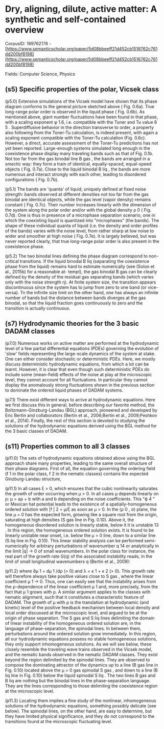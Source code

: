 # Dry, aligning, dilute, active matter: A synthetic and self-contained overview

CorpusID: 189762178 - [https://www.semanticscholar.org/paper/5d08bbeeff21d452cb1516762c761dd200bf8198](https://www.semanticscholar.org/paper/5d08bbeeff21d452cb1516762c761dd200bf8198)

Fields: Computer Science, Physics

## (s5) Specific properties of the polar, Vicsek class
(p5.0) Extensive simulations of the Vicsek model have shown that its phase diagram conforms to the general picture sketched above ( Fig. 0.6a). True long-range polar order is observed in the liquid phase ( Fig. 0.6b). As mentioned above, giant number fluctuations have been found in that phase, with a scaling exponent φ 1.6, i.e. compatible with the Toner and Tu value 8 5 . Superdiffusive behavior in the direction transverse to order, a property also following from the Toner-Tu calculation, is indeed present, with again a scaling exponent compatible with the Toner-Tu calculation (Fig. 0.6c). However, a direct, accurate assessment of the Toner-Tu predictions has not yet been reported.  Large-enough systems simulated long enough in the coexistence phase display many traveling bands such as that of Fig. 0.1b. Not too far from the gas binodal line B gas , the bands are arranged in a smectic way: they form a train of identical, equally-spaced, equal-speed objects ( Fig. 0.7a). Close to the liquid binodal B liq , the bands are more numerous and interact strongly with each other, leading to disordered configurations ( Fig. 0.7b).

(p5.1) The bands are 'quanta' of liquid, uniquely defined at fixed noise strength: bands observed at different densities not too far from the gas binodal are identical objects, while the gas level (vapor density) remains constant ( Fig. 0.7c). Their number increases linearly with the dimension of the system along the polar order and/or with the global density ρ 0 ( Fig. 0.7d). One is thus in presence of a microphase separation scenario, one in which the coexisting liquid is quantized into "microphases" (the bands). The shape of these individual quanta of liquid (i.e. the density and order profiles of the bands) varies with the noise level, from rather sharp at low noise to wider and smoother at high noise ( Fig. 0.7e). It is largely believed, but was never reported clearly, that true long-range polar order is also present in the coexistence phase.

(p5.2) The two binodal lines defining the phase diagram correspond to non-critical transitions. If the liquid binodal B liq (separating the coexistence phase from the liquid) remains hard to estimate numerically (see (Solon et al., 2015b) for a reasonable at-  tempt), the gas binodal B gas can be clearly defined by the density of the residual gas separating bands (which varies only with the noise strength η). At finite system size, the transition appears discontinuous since the system has to jump from zero to one band (or vice-versa). Tn the infinite size limit on the other hand, one has always an infinite number of bands but the distance between bands diverges at the gas binodal, so that the liquid fraction goes continuously to zero and the transition is actually continuous.
## (s7) Hydrodynamic theories for the 3 basic DADAM classes
(p7.0) Numerous works on active matter are performed at the hydrodynamic level of a few partial differential equations (PDEs) governing the evolution of 'slow' fields representing the large-scale dynamics of the system at stake. One can either consider stochastic or deterministic PDEs. Here, we mostly discuss deterministic hydrodynamic equations, from which a lot can be learnt. However, it is clear that even though such deterministic PDEs do include some (mean-field) effects of the noise at play at the microscopic level, they cannot account for all fluctuations. In particular they cannot display the anomalously strong fluctuations shown in the previous section to dominate the ordered liquid phases of DADAM systems.

(p7.1) There exist different ways to arrive at hydrodynamic equations. Here we first discuss this in general, before describing our favorite method, the Boltzmann-Ginzburg-Landau (BGL) approach, pioneered and developed by Eric Bertin and collaborators (Bertin et al., 2006;Bertin et al., 2009;Peshkov et al., 2014). Finally, the rest of this section is devoted to studying the solutions of the hydrodynamic equations derived using the BGL method for the 3 basic classes of DADAM.
## (s11) Properties common to all 3 classes
(p11.0) The sets of hydrodynamic equations obtained above using the BGL approach share many properties, leading to the same overall structure of their phase diagrams. First of all, the equation governing the ordering field (f 1 in the polar class, f 2 in the nematic classes) contains the expected Ginzburg-Landau structure,

(p11.1) In all cases ξ > 0, which ensures that the cubic nonlinearity saturates the growth of order occurring when µ > 0. In all cases µ depends linearly on ρ: µ = aρ + b with a and b depending on the noise coefficients. This "ϕ 4 " or Mexican hat potential leads to the existence of a spatially-homogeneous ordered solution with |f | 2 = µ/ξ as soon as µ > 0. In the (ρ 0 , σ) plane, the line µ = 0 has the expected form, growing like a square root from the origin, saturating at high densities (S gas line in Fig. 0.10). Above it, the homogeneous disordered solution is linearly stable, below it it is unstable 13 . In this region, the homogeneous ordered solution exists. It is found to be linearly unstable near onset, i.e. below the µ = 0 line, down to a similar line (S liq line in Fig. 0.10). This linear stability analysis can be performed semi-numerically for arbitrary perturbations of wavenumber q 14 or analytically in the limit |q| → 0 of small wavenumbers. In the polar class for instance, the real part of the growth rate G(q) of the associated instability reads, in the limit of small longitudinal wavenumbers q (Bertin et al., 2009):

(p11.2) where ∂µ 1 = dµ 1 /dρ (> 0) and λ = κ 1 + κ 2 (> 0). This growth rate will therefore always take positive values close to S gas , where the linear coefficient µ 1 → 0. Thus, one can easily see that the instability arises from the ρ-dependence of the linear coefficient µ 1 and, more precisely, from the fact that µ 1 grows with ρ. A similar argument applies to the classes with nematic alignment, such that it constitutes a characteristic feature of DADAM. The growth of µ with ρ is the translation at hydrodynamic (and kinetic) level of the positive feedback mechanism between local density and local order discussed at the microscopic level, and argued to be at the origin of phase separation. The S gas and S liq lines delimiting the domain of linear instability of the homogeneous ordered solution are, in the language of phase-separation, the spinodal lines. In between them, perturbations around the ordered solution grow immediately. In this region, all our hydrodynamic equations possess no stable homogeneous solutions, they only support inhomogeneous solutions. As we will see below, these closely resemble the traveling wave trains observed in the Vicsek model, and the nematic bands observed in the nematic DADAM classes. They exist beyond the region delimited by the spinodal lines. They are observed to compose the dominating attractor of the dynamics up to a line (B gas line in Fig. 0.10) located above the µ = 0 gas spinodal S gas , and down to a line (B liq line in Fig. 0.10) below the liquid spinodal S liq . The two lines B gas and B liq are nothing but the binodal lines in the phase-separation language. They are the lines corresponding to those delimiting the coexistence region at the microscopic level.

(p11.3) Locating them implies a fine study of the nonlinear, inhomogeneous solutions of the hydrodynamic equations, something possibly delicate (see below). The spinodal lines, on the other hand, are easy to determine, but they have limited physical significance, and they do not correspond to the transitions found at the microscopic fluctuating level.
